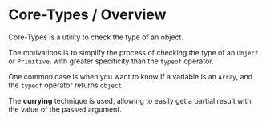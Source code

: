# Core-Types / Overview

Core-Types is a utility to check the type of an object.

The motivations is to simplify the process of checking the type of an `Object` or `Primitive`, with greater specificity than the `typeof` operator.

One common case is when you want to know if a variable is an `Array`, and the `typeof` operator returns `object`.

The __currying__ technique is used, allowing to easily get a partial result with the value of the passed argument.
